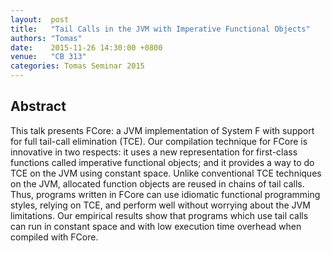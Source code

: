 ```yaml
--- 
layout:  post 
title:   "Tail Calls in the JVM with Imperative Functional Objects"
authors: "Tomas"
date:    2015-11-26 14:30:00 +0800
venue:   "CB 313"
categories: Tomas Seminar 2015
--- 
```

## Abstract

This talk presents FCore: a JVM implementation of System F with
support for full tail-call elimination (TCE). Our compilation
technique for FCore is innovative in two respects: it uses a new
representation for first-class functions called imperative functional
objects; and it provides a way to do TCE on the JVM using constant
space. Unlike conventional TCE techniques on the JVM, allocated
function objects are reused in chains of tail calls. Thus, programs
written in FCore can use idiomatic functional programming styles,
relying on TCE, and perform well without worrying about the JVM
limitations. Our empirical results show that programs which use tail
calls can run in constant space and with low execution time overhead
when compiled with FCore.

